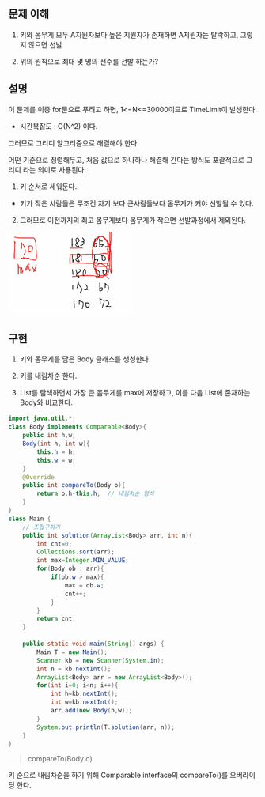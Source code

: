 ## 문제 이해

1. 키와 몸무게 모두 A지원자보다 높은 지원자가 존재하면 A지원자는 탈락하고, 그렇지 않으면 선발

2. 위의 원칙으로 최대 몇 명의 선수를 선발 하는가?

## 설명
이 문제를 이중 for문으로 푸려고 하면, 1<=N<=30000이므로 TimeLimit이 발생한다.
+ 시간복잡도 : O(N^2) 이다.

그러므로 그리디 알고리즘으로 해결해야 한다.

어떤 기준으로 정렬해두고, 처음 값으로 하나하나 해결해 간다는 방식도 포괄적으로 그리디 라는 의미로 사용된다.

1. 키 순서로 세워둔다. 
+ 키가 작은 사람들은 무조건 자기 보다 큰사람들보다 몸무게가 커야 선발될 수 있다.

2. 그러므로 이전까지의 최고 몸무게보다 몸무게가 작으면 선발과정에서 제외된다.

<img src ="https://github.com/steadykyu/TIL/blob/master/Algorithm/%EC%9E%90%EB%B0%94%EC%95%8C%EA%B3%A0%EB%A6%AC%EC%A6%98_%EC%9D%B8%ED%94%84%EB%9F%B0/9.GreedyAlgorithm/img/1_1.png" width="50%" height="50%">

## 구현

1. 키와 몸무게를 담은 Body 클래스를 생성한다.

2. 키를 내림차순 한다.

3. List를 탐색하면서 가장 큰 몸무게를 max에 저장하고, 이를 다음 List에 존재하는 Body와 비교한다.

```java
import java.util.*;
class Body implements Comparable<Body>{
    public int h,w;
    Body(int h, int w){
        this.h = h;
        this.w = w;
    }
    @Override
    public int compareTo(Body o){
        return o.h-this.h;  // 내림차순 형식
    }
}
class Main {
    // 조합구하기
    public int solution(ArrayList<Body> arr, int n){
        int cnt=0;
        Collections.sort(arr);
        int max=Integer.MIN_VALUE;
        for(Body ob : arr){
            if(ob.w > max){
                max = ob.w;
                cnt++;
            }
        }
        return cnt;
    }

    public static void main(String[] args) {
        Main T = new Main();
        Scanner kb = new Scanner(System.in);
        int n = kb.nextInt();
        ArrayList<Body> arr = new ArrayList<Body>();
        for(int i=0; i<n; i++){
            int h=kb.nextInt();
            int w=kb.nextInt();
            arr.add(new Body(h,w));
        }
        System.out.println(T.solution(arr, n));
    }
}
```

> compareTo(Body o)

키 순으로 내림차순을 하기 위해 Comparable interface의 compareTo()를 오버라이딩 한다.
